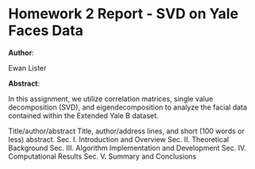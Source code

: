 # Homework 2 Report - SVD on Yale Faces Data

**Author**:

Ewan Lister

**Abstract**:

In this assignment, we utilize correlation matrices, single value decomposition (SVD), and eigendecomposition to analyze the facial data contained within the Extended Yale B dataset. 

Title/author/abstract Title, author/address lines, and short (100 words or less) abstract. 
Sec. I. Introduction and Overview
Sec. II. Theoretical Background
Sec. III. Algorithm Implementation and Development 
Sec. IV. Computational Results
Sec. V. Summary and Conclusions
